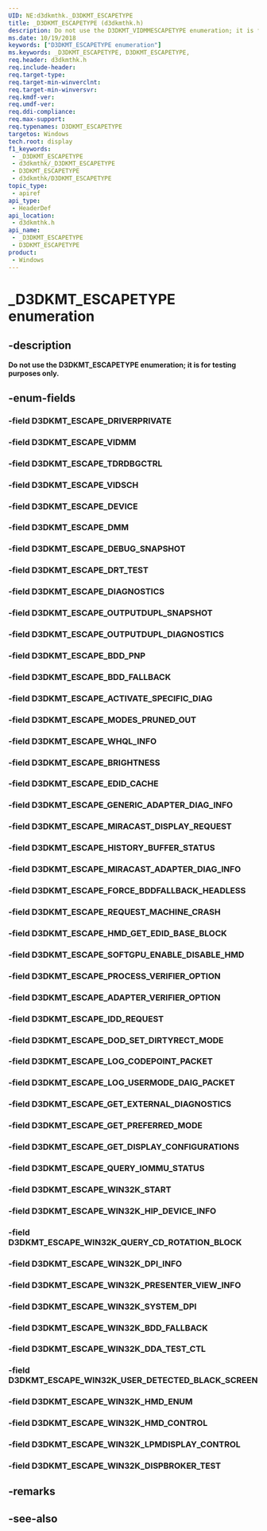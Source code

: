 ```yaml
---
UID: NE:d3dkmthk._D3DKMT_ESCAPETYPE
title: _D3DKMT_ESCAPETYPE (d3dkmthk.h)
description: Do not use the D3DKMT_VIDMMESCAPETYPE enumeration; it is for testing purposes only.
ms.date: 10/19/2018
keywords: ["D3DKMT_ESCAPETYPE enumeration"]
ms.keywords: _D3DKMT_ESCAPETYPE, D3DKMT_ESCAPETYPE,
req.header: d3dkmthk.h
req.include-header: 
req.target-type: 
req.target-min-winverclnt: 
req.target-min-winversvr: 
req.kmdf-ver: 
req.umdf-ver: 
req.ddi-compliance: 
req.max-support: 
req.typenames: D3DKMT_ESCAPETYPE
targetos: Windows
tech.root: display
f1_keywords:
 - _D3DKMT_ESCAPETYPE
 - d3dkmthk/_D3DKMT_ESCAPETYPE
 - D3DKMT_ESCAPETYPE
 - d3dkmthk/D3DKMT_ESCAPETYPE
topic_type:
 - apiref
api_type:
 - HeaderDef
api_location:
 - d3dkmthk.h
api_name:
 - _D3DKMT_ESCAPETYPE
 - D3DKMT_ESCAPETYPE
product:
 - Windows
---
```


# _D3DKMT_ESCAPETYPE enumeration


## -description

<b>Do not use the D3DKMT_ESCAPETYPE enumeration; it is for testing purposes only.</b>

## -enum-fields

### -field D3DKMT_ESCAPE_DRIVERPRIVATE

### -field D3DKMT_ESCAPE_VIDMM

### -field D3DKMT_ESCAPE_TDRDBGCTRL

### -field D3DKMT_ESCAPE_VIDSCH

### -field D3DKMT_ESCAPE_DEVICE

### -field D3DKMT_ESCAPE_DMM

### -field D3DKMT_ESCAPE_DEBUG_SNAPSHOT

### -field D3DKMT_ESCAPE_DRT_TEST

### -field D3DKMT_ESCAPE_DIAGNOSTICS

### -field D3DKMT_ESCAPE_OUTPUTDUPL_SNAPSHOT

### -field D3DKMT_ESCAPE_OUTPUTDUPL_DIAGNOSTICS

### -field D3DKMT_ESCAPE_BDD_PNP

### -field D3DKMT_ESCAPE_BDD_FALLBACK

### -field D3DKMT_ESCAPE_ACTIVATE_SPECIFIC_DIAG

### -field D3DKMT_ESCAPE_MODES_PRUNED_OUT

### -field D3DKMT_ESCAPE_WHQL_INFO

### -field D3DKMT_ESCAPE_BRIGHTNESS

### -field D3DKMT_ESCAPE_EDID_CACHE

### -field D3DKMT_ESCAPE_GENERIC_ADAPTER_DIAG_INFO

### -field D3DKMT_ESCAPE_MIRACAST_DISPLAY_REQUEST

### -field D3DKMT_ESCAPE_HISTORY_BUFFER_STATUS

### -field D3DKMT_ESCAPE_MIRACAST_ADAPTER_DIAG_INFO

### -field D3DKMT_ESCAPE_FORCE_BDDFALLBACK_HEADLESS

### -field D3DKMT_ESCAPE_REQUEST_MACHINE_CRASH

### -field D3DKMT_ESCAPE_HMD_GET_EDID_BASE_BLOCK

### -field D3DKMT_ESCAPE_SOFTGPU_ENABLE_DISABLE_HMD

### -field D3DKMT_ESCAPE_PROCESS_VERIFIER_OPTION

### -field D3DKMT_ESCAPE_ADAPTER_VERIFIER_OPTION

### -field D3DKMT_ESCAPE_IDD_REQUEST

### -field D3DKMT_ESCAPE_DOD_SET_DIRTYRECT_MODE

### -field D3DKMT_ESCAPE_LOG_CODEPOINT_PACKET

### -field D3DKMT_ESCAPE_LOG_USERMODE_DAIG_PACKET

### -field D3DKMT_ESCAPE_GET_EXTERNAL_DIAGNOSTICS

### -field D3DKMT_ESCAPE_GET_PREFERRED_MODE

### -field D3DKMT_ESCAPE_GET_DISPLAY_CONFIGURATIONS

### -field D3DKMT_ESCAPE_QUERY_IOMMU_STATUS

### -field D3DKMT_ESCAPE_WIN32K_START

### -field D3DKMT_ESCAPE_WIN32K_HIP_DEVICE_INFO

### -field D3DKMT_ESCAPE_WIN32K_QUERY_CD_ROTATION_BLOCK

### -field D3DKMT_ESCAPE_WIN32K_DPI_INFO

### -field D3DKMT_ESCAPE_WIN32K_PRESENTER_VIEW_INFO

### -field D3DKMT_ESCAPE_WIN32K_SYSTEM_DPI

### -field D3DKMT_ESCAPE_WIN32K_BDD_FALLBACK

### -field D3DKMT_ESCAPE_WIN32K_DDA_TEST_CTL

### -field D3DKMT_ESCAPE_WIN32K_USER_DETECTED_BLACK_SCREEN

### -field D3DKMT_ESCAPE_WIN32K_HMD_ENUM

### -field D3DKMT_ESCAPE_WIN32K_HMD_CONTROL

### -field D3DKMT_ESCAPE_WIN32K_LPMDISPLAY_CONTROL

### -field D3DKMT_ESCAPE_WIN32K_DISPBROKER_TEST

## -remarks

## -see-also


